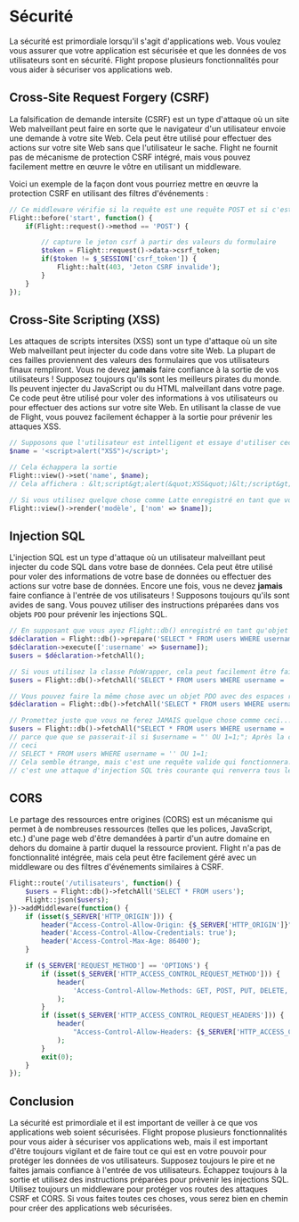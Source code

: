 # Sécurité

La sécurité est primordiale lorsqu'il s'agit d'applications web. Vous voulez vous assurer que votre application est sécurisée et que les données de vos utilisateurs sont en sécurité. Flight propose plusieurs fonctionnalités pour vous aider à sécuriser vos applications web.

## Cross-Site Request Forgery (CSRF)

La falsification de demande intersite (CSRF) est un type d'attaque où un site Web malveillant peut faire en sorte que le navigateur d'un utilisateur envoie une demande à votre site Web. Cela peut être utilisé pour effectuer des actions sur votre site Web sans que l'utilisateur le sache. Flight ne fournit pas de mécanisme de protection CSRF intégré, mais vous pouvez facilement mettre en œuvre le vôtre en utilisant un middleware.

Voici un exemple de la façon dont vous pourriez mettre en œuvre la protection CSRF en utilisant des filtres d'événements :

```php
// Ce middleware vérifie si la requête est une requête POST et si c'est le cas, il vérifie si le jeton CSRF est valide
Flight::before('start', function() {
	if(Flight::request()->method == 'POST') {

		// capture le jeton csrf à partir des valeurs du formulaire
		$token = Flight::request()->data->csrf_token;
		if($token != $_SESSION['csrf_token']) {
			Flight::halt(403, 'Jeton CSRF invalide');
		}
	}
});
```

## Cross-Site Scripting (XSS)

Les attaques de scripts intersites (XSS) sont un type d'attaque où un site Web malveillant peut injecter du code dans votre site Web. La plupart de ces failles proviennent des valeurs des formulaires que vos utilisateurs finaux rempliront. Vous ne devez **jamais** faire confiance à la sortie de vos utilisateurs ! Supposez toujours qu'ils sont les meilleurs pirates du monde. Ils peuvent injecter du JavaScript ou du HTML malveillant dans votre page. Ce code peut être utilisé pour voler des informations à vos utilisateurs ou pour effectuer des actions sur votre site Web. En utilisant la classe de vue de Flight, vous pouvez facilement échapper à la sortie pour prévenir les attaques XSS.

```php
// Supposons que l'utilisateur est intelligent et essaye d'utiliser ceci comme nom
$name = '<script>alert("XSS")</script>';

// Cela échappera la sortie
Flight::view()->set('name', $name);
// Cela affichera : &lt;script&gt;alert(&quot;XSS&quot;)&lt;/script&gt;

// Si vous utilisez quelque chose comme Latte enregistré en tant que votre classe de vue, il va également échapper automatiquement cela.
Flight::view()->render('modèle', ['nom' => $name]);
```

## Injection SQL

L'injection SQL est un type d'attaque où un utilisateur malveillant peut injecter du code SQL dans votre base de données. Cela peut être utilisé pour voler des informations de votre base de données ou effectuer des actions sur votre base de données. Encore une fois, vous ne devez **jamais** faire confiance à l'entrée de vos utilisateurs ! Supposons toujours qu'ils sont avides de sang. Vous pouvez utiliser des instructions préparées dans vos objets `PDO` pour prévenir les injections SQL.

```php
// En supposant que vous ayez Flight::db() enregistré en tant qu'objet PDO
$déclaration = Flight::db()->prepare('SELECT * FROM users WHERE username = :username');
$déclaration->execute([':username' => $username]);
$users = $déclaration->fetchAll();

// Si vous utilisez la classe PdoWrapper, cela peut facilement être fait en une ligne
$users = Flight::db()->fetchAll('SELECT * FROM users WHERE username = :username', [ 'username' => $username ]);

// Vous pouvez faire la même chose avec un objet PDO avec des espaces réservés ?
$déclaration = Flight::db()->fetchAll('SELECT * FROM users WHERE username = ?', [ $username ]);

// Promettez juste que vous ne ferez JAMAIS quelque chose comme ceci...
$users = Flight::db()->fetchAll("SELECT * FROM users WHERE username = '{$username}'");
// parce que que se passerait-il si $username = "' OU 1=1;"; Après la construction de la requête, cela ressemblerait à
// ceci
// SELECT * FROM users WHERE username = '' OU 1=1;
// Cela semble étrange, mais c'est une requête valide qui fonctionnera. En fait,
// c'est une attaque d'injection SQL très courante qui renverra tous les utilisateurs.
```

## CORS

Le partage des ressources entre origines (CORS) est un mécanisme qui permet à de nombreuses ressources (telles que les polices, JavaScript, etc.) d'une page web d'être demandées à partir d'un autre domaine en dehors du domaine à partir duquel la ressource provient. Flight n'a pas de fonctionnalité intégrée, mais cela peut être facilement géré avec un middleware ou des filtres d'événements similaires à CSRF.

```php
Flight::route('/utilisateurs', function() {
	$users = Flight::db()->fetchAll('SELECT * FROM users');
	Flight::json($users);
})->addMiddleware(function() {
	if (isset($_SERVER['HTTP_ORIGIN'])) {
		header("Access-Control-Allow-Origin: {$_SERVER['HTTP_ORIGIN']}");
		header('Access-Control-Allow-Credentials: true');
		header('Access-Control-Max-Age: 86400');
	}

	if ($_SERVER['REQUEST_METHOD'] == 'OPTIONS') {
		if (isset($_SERVER['HTTP_ACCESS_CONTROL_REQUEST_METHOD'])) {
			header(
				'Access-Control-Allow-Methods: GET, POST, PUT, DELETE, PATCH, OPTIONS'
			);
		}
		if (isset($_SERVER['HTTP_ACCESS_CONTROL_REQUEST_HEADERS'])) {
			header(
				"Access-Control-Allow-Headers: {$_SERVER['HTTP_ACCESS_CONTROL_REQUEST_HEADERS']}"
			);
		}
		exit(0);
	}
});
```

## Conclusion

La sécurité est primordiale et il est important de veiller à ce que vos applications web soient sécurisées. Flight propose plusieurs fonctionnalités pour vous aider à sécuriser vos applications web, mais il est important d'être toujours vigilant et de faire tout ce qui est en votre pouvoir pour protéger les données de vos utilisateurs. Supposez toujours le pire et ne faites jamais confiance à l'entrée de vos utilisateurs. Échappez toujours à la sortie et utilisez des instructions préparées pour prévenir les injections SQL. Utilisez toujours un middleware pour protéger vos routes des attaques CSRF et CORS. Si vous faites toutes ces choses, vous serez bien en chemin pour créer des applications web sécurisées.